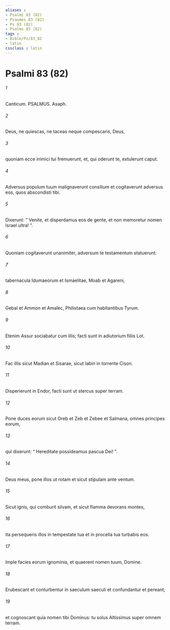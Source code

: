 ```yaml
---
aliases : 
- Psalmi 83 (82)
- Psaumes 83 (82)
- Ps 83 (82)
- Psalms 83 (82)
tags : 
- Bible/Ps/83_82
- latin
cssclass : latin
---
```


# Psalmi 83 (82)

###### 1
Canticum. PSALMUS. Asaph.
###### 2
Deus, ne quiescas, ne taceas neque compescaris, Deus,
###### 3
quoniam ecce inimici tui fremuerunt, et, qui oderunt te, extulerunt caput.
###### 4
Adversus populum tuum malignaverunt consilium et cogitaverunt adversus eos, quos abscondisti tibi.
###### 5
Dixerunt: “ Venite, et disperdamus eos de gente, et non memoretur nomen Israel ultra! ”.
###### 6
Quoniam cogitaverunt unanimiter, adversum te testamentum statuerunt:
###### 7
tabernacula Idumaeorum et Ismaelitae, Moab et Agareni,
###### 8
Gebal et Ammon et Amalec, Philistaea cum habitantibus Tyrum.
###### 9
Etenim Assur sociabatur cum illis; facti sunt in adiutorium filiis Lot.
###### 10
Fac illis sicut Madian et Sisarae, sicut Iabin in torrente Cison.
###### 11
Disperierunt in Endor, facti sunt ut stercus super terram.
###### 12
Pone duces eorum sicut Oreb et Zeb et Zebee et Salmana, omnes principes eorum,
###### 13
qui dixerunt: “ Hereditate possideamus pascua Dei! ”.
###### 14
Deus meus, pone illos ut rotam et sicut stipulam ante ventum.
###### 15
Sicut ignis, qui comburit silvam, et sicut flamma devorans montes,
###### 16
ita persequeris illos in tempestate tua et in procella tua turbabis eos.
###### 17
Imple facies eorum ignominia, et quaerent nomen tuum, Domine.
###### 18
Erubescant et conturbentur in saeculum saeculi et confundantur et pereant;
###### 19
et cognoscant quia nomen tibi Dominus: tu solus Altissimus super omnem terram.
